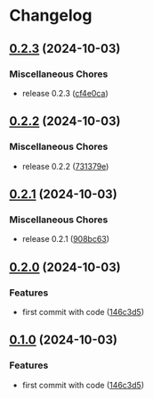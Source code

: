 # Changelog

## [0.2.3](https://github.com/audunru/adax2mqtt/compare/v0.2.2...v0.2.3) (2024-10-03)


### Miscellaneous Chores

* release 0.2.3 ([cf4e0ca](https://github.com/audunru/adax2mqtt/commit/cf4e0ca2454e109f2f885c8eb7706c55d9b22d16))

## [0.2.2](https://github.com/audunru/adax2mqtt/compare/v0.2.1...v0.2.2) (2024-10-03)


### Miscellaneous Chores

* release 0.2.2 ([731379e](https://github.com/audunru/adax2mqtt/commit/731379e3cf44400d61a66a266544723cfbd99e63))

## [0.2.1](https://github.com/audunru/adax2mqtt/compare/v0.2.0...v0.2.1) (2024-10-03)


### Miscellaneous Chores

* release 0.2.1 ([908bc63](https://github.com/audunru/adax2mqtt/commit/908bc63cbea75e03e5613fe7a200b1e069ee641a))

## [0.2.0](https://github.com/audunru/adax2mqtt/compare/v0.1.0...v0.2.0) (2024-10-03)


### Features

* first commit with code ([146c3d5](https://github.com/audunru/adax2mqtt/commit/146c3d5848dc926e2cead915c42ae10da66f29e2))

## [0.1.0](https://github.com/audunru/adax2mqtt/compare/adax-v0.0.1...adax-v0.1.0) (2024-10-03)


### Features

* first commit with code ([146c3d5](https://github.com/audunru/adax2mqtt/commit/146c3d5848dc926e2cead915c42ae10da66f29e2))
